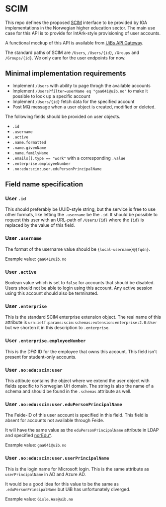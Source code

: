 # SCIM

This repo defines the proposed [SCIM](https://tools.ietf.org/html/rfc7643) interface to be provided by IGA
implementations in the Norwegian higher education sector. The main use case for this API is to provide
for IntArk-style provisioning of user accounts.

A functional mockup of this API is available from
[UiBs API Gateway](https://api-uib.intark.uh-it.no/#!/apis/91a73d99-d9b2-452a-a73d-99d9b2e52a9a/detail).

The standard paths of SCIM are `/Users`, `/Users/{id}`, `/Groups` and `/Groups/{id}`. We only care for
the user endpoints for now.

## Minimal implementation requirements

* Implement `/Users` with ability to page throgh the available accounts
* Implement `/Users?filter=userName eq "gaa041@uib.no"` to make it possible to look up a specific account
* Implement `/Users/{id}` fetch data for the specified account
* Post MQ message when a user object is created, modified or deleted.

The following fields should be provided on user objects.

* `.id`
* `.username`
* `.active`
* `.name.formatted`
* `.name.givenName`
* `.name.familyName`
* `.emails[].type == "work"` with a corresponding `.value`
* `.enterprise.employeeNumber`
* `.no:edu:scim:user.eduPersonPrincipalName`

## Field name specification

### User `.id`

This should preferably be UUID-style string, but the service is free to
use other formats, like letting the `.username` be the `.id`.  It should be possible
to request this user with an URL-path of `/Users/{id}` where the `{id}` is replaced
by the value of this field.

### User `.username`

The format of the username value should be `{local-username}@{fqdn}`.

Example value: `gaa041@uib.no`

### User `.active`

Boolean value which is set to `false` for accounts that should be disabled.
Users should not be able to login using this account. Any active session
using this account should also be terminated.

### User `.enterprise`

This is the standard SCIM enterprise extension object.
The real name of this attribute is `urn:ietf:params:scim:schemas:extension:enterprise:2.0:User`
but we shorten it in this description to `.enterprise`.

### User `.enterprise.employeeNumber`

This is the DFØ ID for the employee that owns this account.
This field isn't present for student-only accounts.

### User `.no:edu:scim:user`

This attibute contains the object where we extend the user object with
fields specific to Norwegian UH domain. The string is also the name
of a schema and should be found in the `.schemas` attribute as well.

### User `.no:edu:scim:user.eduPersonPrincipalName`

The Feide-ID of this user account is specified in this field.
This field is absent for accounts not available through Feide.

It will have the same value as the `eduPersonPrincipalName` attribute
in LDAP and specified [norEdu*](https://docs.feide.no/reference/schema/attributes/edupersonprincipalname.html#saml-attribute-edupersonprincipalname).

Example value: `gaa041@uib.no`

### User `.no:edu:scim:user.userPrincipalName`

This is the login name for Microsoft login.
This is the same attribute as `userPrincipalName` in AD and Azure AD.

It would be a good idea for this value to be the same as `.eduPersonPrincipalName`
but UiB has unfortunately diverged.

Example value: `Gisle.Aas@uib.no`